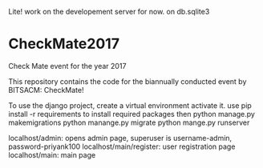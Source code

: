 Lite! work on the developement server for now. on db.sqlite3

# CheckMate2017
Check Mate event for the year 2017

This repository contains the code for the biannually conducted event by BITSACM: CheckMate!

To use the django project, create a virtual environment activate it. use pip install -r requirements to install required packages then python manage.py makemigrations python manange.py migrate python mange.py runserver

localhost/admin: opens admin page, superuser is username-admin, password-priyank100 localhost/main/register: user registration page localhost/main: main page
